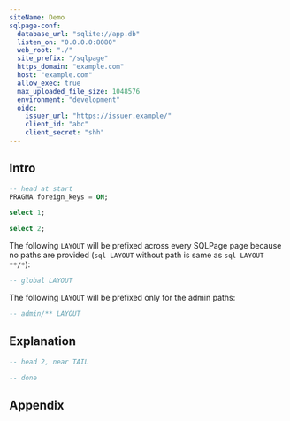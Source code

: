 ```yaml
---
siteName: Demo
sqlpage-conf:
  database_url: "sqlite://app.db"
  listen_on: "0.0.0.0:8080"
  web_root: "./"
  site_prefix: "/sqlpage"
  https_domain: "example.com"
  host: "example.com"
  allow_exec: true
  max_uploaded_file_size: 1048576
  environment: "development"
  oidc:
    issuer_url: "https://issuer.example/"
    client_id: "abc"
    client_secret: "shh"
---
```


## Intro

```sql HEAD
-- head at start
PRAGMA foreign_keys = ON;
```

```sql admin/index.sql { route: { caption: "test" } }
select 1;
```

```sql users/list.sql
select 2;
```

The following `LAYOUT` will be prefixed across every SQLPage page because no
paths are provided (`sql LAYOUT` without path is same as `sql LAYOUT **/*`):

```sql LAYOUT
-- global LAYOUT
```

The following `LAYOUT` will be prefixed only for the admin paths:

```sql LAYOUT admin/**
-- admin/** LAYOUT
```

## Explanation

```sql HEAD
-- head 2, near TAIL
```

```sql TAIL
-- done
```

## Appendix
